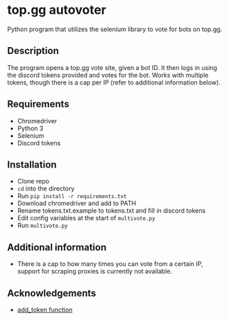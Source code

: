 # top.gg autovoter

Python program that utilizes the selenium library to vote for bots on top.gg.

## Description

The program opens a top.gg vote site, given a bot ID. It then logs in using the discord tokens provided and votes for the bot. Works with multiple tokens, though there is a cap per IP (refer to additional information below).

## Requirements

- Chromedriver
- Python 3
- Selenium
- Discord tokens

## Installation

- Clone repo
- `cd` into the directory
- Run ```pip install -r requirements.txt```
- Download chromedriver and add to PATH
- Rename tokens.txt.example to tokens.txt and fill in discord tokens
- Edit config variables at the start of ```multivote.py```
- Run ```multivote.py```

## Additional information

- There is a cap to how many times you can vote from a certain IP, support for scraping proxies is currently not available.

## Acknowledgements

- [add_token function](https://github.com/RealMoondancer/DiscordTokenLogin/blob/main/main.py)
